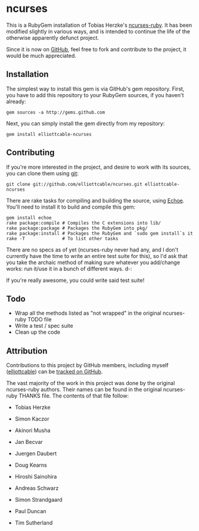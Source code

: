 ncurses
=======
This is a RubyGem installation of Tobias Herzke's [ncurses-ruby][].
It has been modified slightly in various ways, and is intended to continue the
life of the otherwise apparently defunct project.

Since it is now on [GitHub][], feel free to fork and contribute to the project, it
would be much appreciated.

  [ncurses-ruby]: http://ncurses-ruby.berlios.de/
                  "ncurses-ruby's homepage"
  [GitHub]:       http://github.com/
                  "GitHub, code sharing site extraordinaire"

Installation
------------
The simplest way to install this gem is via GitHub's gem repository. First,
you have to add this repository to your RubyGem sources, if you haven't
already:
    
    gem sources -a http://gems.github.com
    
Next, you can simply install the gem directly from my repository:
    
    gem install elliottcable-ncurses
    
Contributing
------------
If you're more interested in the project, and desire to work with its sources,
you can clone them using [git][]:
    
    git clone git://github.com/elliottcable/ncurses.git elliottcable-ncurses
    
There are rake tasks for compiling and building the source, using [Echoe][].
You'll need to install it to build and compile this gem:
    
    gem install echoe
    rake package:compile # Compiles the C extensions into lib/
    rake package:package # Packages the RubyGem into pkg/
    rake package:install # Packages the RubyGem and `sudo gem install`s it
    rake -T              # To list other tasks
    
There are no specs as of yet (ncurses-ruby never had any, and I don't
currently have the time to write an entire test suite for this), so I'd ask
that you take the archaic method of making sure whatever you add/change works:
run it/use it in a bunch of different ways. d-:

If you're really awesome, you could write said test suite!

  [git]:    http://git-scm.com/
            "git, the fast version control system"
  [echoe]:  http://github.com/fauna/echoe/
            "Echoe, a better RubyGem packaging tool"

Todo
----
- Wrap all the methods listed as "not wrapped" in the original ncurses-ruby
  TODO file
- Write a test / spec suite
- Clean up the code

Attribution
-----------
Contributions to this project by GitHub members, including myself
([elliottcable][]) can be [tracked on GitHub][impact].

The vast majority of the work in this project was done by the original
ncurses-ruby authors. Their names can be found in the original ncurses-ruby
THANKS file. The contents of that file follow:

- Tobias Herzke
- Simon Kaczor
- Akinori Musha
- Jan Becvar
- Juergen Daubert
- Doug Kearns
- Hiroshi Sainohira
- Andreas Schwarz
- Simon Strandgaard
- Paul Duncan
- Tim Sutherland

  [impact]:       http://github.com/elliottcable/ncurses/graphs/impact
                  "GitHub's 'impact' graph for this project"
  [elliottcable]: http://github.com/elliottcable/
                  "elliottcable on GitHub"
